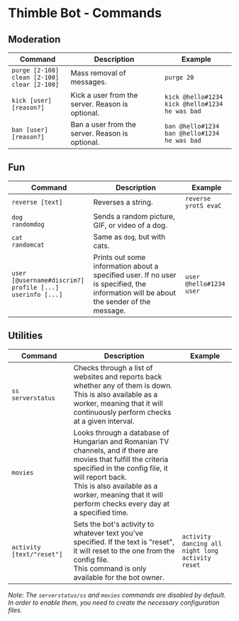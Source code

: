 # Thimble Bot - Commands

## Moderation

| Command                                               | Description                                      | Example                                             |
|-------------------------------------------------------|--------------------------------------------------|-----------------------------------------------------|
| `purge [2-100]`<br>`clean [2-100]`<br>`clear [2-100]` | Mass removal of messages.                        | `purge 20`                                          |
| `kick [user] [reason?]`                               | Kick a user from the server. Reason is optional. | `kick @hello#1234`<br>`kick @hello#1234 he was bad` |
| `ban [user] [reason?]`                                | Ban a user from the server. Reason is optional.  | `ban @hello#1234`<br>`ban @hello#1234 he was bad`   |

## Fun

| Command                                                            | Description                                                                                                                           | Example                      |
|--------------------------------------------------------------------|---------------------------------------------------------------------------------------------------------------------------------------|------------------------------|
| `reverse [text]`                                                   | Reverses a string.                                                                                                                    | `reverse yrotS evaC`         |
| `dog`<br>`randomdog`                                               | Sends a random picture, GIF, or video of a dog.                                                                                       |                              |
| `cat`<br>`randomcat`                                               | Same as `dog`, but with cats.                                                                                                         |                              |
| `user [@username#discrim?]`<br>`profile [...]`<br>`userinfo [...]` | Prints out some information about a specified user. If no user is specified, the information will be about the sender of the message. | `user @hello#1234`<br>`user` |

## Utilities

| Command                   | Description                                                                                                                                                                                                                                                                     | Example                                            |
|---------------------------|---------------------------------------------------------------------------------------------------------------------------------------------------------------------------------------------------------------------------------------------------------------------------------|----------------------------------------------------|
| `ss`<br>`serverstatus`    | Checks through a list of websites and reports back whether any of them is down.<br> This is also available as a worker, meaning that it will continuously perform checks at a given interval.                                                                                   |                                                    |
| `movies`                  | Looks through a database of Hungarian and Romanian TV channels, and if there are movies that fulfill the criteria specified in the config file, it will report back.<br> This is also available as a worker, meaning that it will perform checks every day at a specified time. |                                                    |
| `activity [text/"reset"]` | Sets the bot's activity to whatever text you've specified. If the text is "reset", it will reset to the one from the config file.<br> This command is only available for the bot owner.                                                                                         | `activity dancing all night long` `activity reset` |

*Note: The `serverstatus/ss` and `movies` commands are disabled by default. In order to enable them, you need to create the necessary configuration files.*
